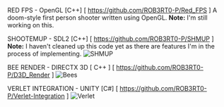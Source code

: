 RED FPS - OpenGL [C++] [ https://github.com/ROB3RT0-P/Red_FPS ]
A doom-style first person shooter written using OpenGL.
**Note:** I'm still working on this.

SHOOTEMUP - SDL2 [C++] [ https://github.com/ROB3RT0-P/SHMUP ]
**Note:** I haven't cleaned up this code yet as there are features I'm in the process of implementing.
![SHMUP](https://github.com/ROB3RT0-P/ROB3RT0-P/assets/58118390/fc8b1648-a01b-424a-93c9-97a06056e887)

BEE RENDER - DIRECTX 3D [ C++ ] [ https://github.com/ROB3RT0-P/D3D_Render ]
![Bees](https://github.com/ROB3RT0-P/ROB3RT0-P/assets/58118390/b0388067-c304-4867-9b77-04f175e83149)

VERLET INTEGRATION - UNITY [C#] [ https://github.com/ROB3RT0-P/Verlet-Integration ]
![Verlet](https://github.com/ROB3RT0-P/ROB3RT0-P/assets/58118390/cf3bff0b-9dd2-49cd-b3ff-1db6690146e8)

